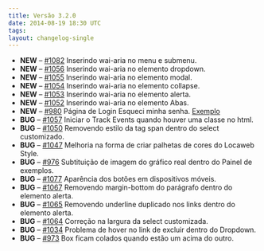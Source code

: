 ```yaml
---
title: Versão 3.2.0
date: 2014-08-19 18:30 UTC
tags:
layout: changelog-single
---
```

<ul class="ls-no-list-style ls-no-margin-left">
  <li>
    <strong class="ls-tag-success">NEW</strong>
    &ndash; <a href="https://github.com/locaweb/locawebstyle/pull/1082" target="blank" class="commit-url">#1082</a> Inserindo  wai-aria no menu e submenu.
  </li>
  <li>
    <strong class="ls-tag-success">NEW</strong>
    &ndash; <a href="https://github.com/locaweb/locawebstyle/pull/1056" target="blank" class="commit-url">#1056</a> Inserindo wai-aria no elemento dropdown.
  </li>
  <li>
    <strong class="ls-tag-success">NEW</strong>
    &ndash; <a href="https://github.com/locaweb/locawebstyle/pull/1055" target="blank" class="commit-url">#1055</a> Inserindo wai-aria no elemento modal.
  </li>
  <li>
    <strong class="ls-tag-success">NEW</strong>
    &ndash; <a href="https://github.com/locaweb/locawebstyle/pull/1054" target="blank" class="commit-url">#1054</a> Inserindo wai-aria no elemento collapse.
  </li>
  <li>
    <strong class="ls-tag-success">NEW</strong>
    &ndash; <a href="https://github.com/locaweb/locawebstyle/pull/1053" target="blank" class="commit-url">#1053</a> Inserindo wai-aria no elemento alerta.
  </li>
  <li>
    <strong class="ls-tag-success">NEW</strong>
    &ndash; <a href="https://github.com/locaweb/locawebstyle/pull/1052" target="blank" class="commit-url">#1052</a> Inserindo wai-aria no elemento Abas.
  </li>
  <li>
    <strong class="ls-tag-success">NEW</strong>
    &ndash; <a href="https://github.com/locaweb/locawebstyle/pull/980" target="blank" class="commit-url">#980</a> Página de Login Esqueci minha senha. <a href="http://locaweb.github.io/locawebstyle/documentacao/exemplos/forgot-password/" class="ls-btn ls-btn-xs">Exemplo</a>
  </li>
  <li>
    <strong class="ls-tag-danger">BUG</strong>
    &ndash; <a href="https://github.com/locaweb/locawebstyle/issues/1057" target="blank" class="commit-url">#1057</a> Iniciar o Track Events quando houver uma classe no html.
  </li>
  <li>
    <strong class="ls-tag-danger">BUG</strong>
    &ndash; <a href="https://github.com/locaweb/locawebstyle/issues/1050" target="blank" class="commit-url">#1050</a> Removendo estilo da tag span dentro do select customizado.
  </li>
  <li>
    <strong class="ls-tag-danger">BUG</strong>
    &ndash; <a href="https://github.com/locaweb/locawebstyle/issues/1047" target="blank" class="commit-url">#1047</a> Melhoria na forma de criar palhetas de cores do Locaweb Style.
  </li>
  <li>
    <strong class="ls-tag-danger">BUG</strong>
    &ndash; <a href="https://github.com/locaweb/locawebstyle/issues/976" target="blank" class="commit-url">#976</a> Subtituição  de imagem do gráfico real dentro do Painel de exemplos.
  </li>
  <li>
    <strong class="ls-tag-danger">BUG</strong>
    &ndash; <a href="https://github.com/locaweb/locawebstyle/pull/1077" target="blank" class="commit-url">#1077</a> Aparência dos botões em dispositivos móveis.
  </li>
  <li>
    <strong class="ls-tag-danger">BUG</strong>
    &ndash; <a href="https://github.com/locaweb/locawebstyle/pull/1067" target="blank" class="commit-url">#1067</a> Removendo margin-bottom do parágrafo dentro do elemento alerta.
  </li>
  <li>
    <strong class="ls-tag-danger">BUG</strong>
    &ndash; <a href="https://github.com/locaweb/locawebstyle/pull/1065" target="blank" class="commit-url">#1065</a> Removendo underline duplicado nos links dentro do elemento alerta.
  </li>
  <li>
    <strong class="ls-tag-danger">BUG</strong>
    &ndash; <a href="https://github.com/locaweb/locawebstyle/pull/1064" target="blank" class="commit-url">#1064</a> Correção na largura da select customizada.
  </li>
  <li>
    <strong class="ls-tag-danger">BUG</strong>
    &ndash; <a href="https://github.com/locaweb/locawebstyle/pull/1034" target="blank" class="commit-url">#1034</a> Problema de hover no link de excluir dentro do Dropdown.
  </li>
  <li>
    <strong class="ls-tag-danger">BUG</strong>
    &ndash; <a href="https://github.com/locaweb/locawebstyle/pull/973" target="blank" class="commit-url">#973</a> Box ficam colados quando estão um acima do outro.
  </li>
</ul>
